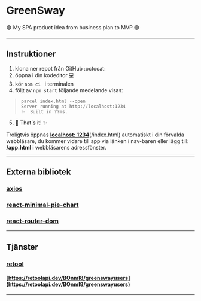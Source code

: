 # GreenSway
🟢 My SPA product idea from business plan to MVP.🟢
________________________________________________________________________________________________________________________________________________________________________________
## Instruktioner

1. klona ner repot från GitHub :octocat:
2. öppna i din kodeditor :computer:
3. kör ```npm ci ``` i terminalen 
4. följt av ```npm start``` följande medelande visas: 
 > ```green-sway@1.0.0 start
 > parcel index.html --open
 > Server running at http://localhost:1234 
 > ✨  Built in ??ms.

5. 🚀 That´s it!  ✨

Troligtvis öppnas **[localhost: 1234](http://localhost:1234)**(/index.html) automatiskt i din förvalda webbläsare, du kommer vidare till app via länken i nav-baren eller lägg till: **/app.html** i webbläsarens adressfönster.
________________________________________________________________________________________________________________________________________________________________________________
## Externa bibliotek
### [axios](https://www.npmjs.com/package/axios)

### [react-minimal-pie-chart](https://www.npmjs.com/package/react-minimal-pie-chart)

### [react-router-dom](https://www.npmjs.com/package/react-router-dom)
________________________________________________________________________________________________________________________________________________________________________________
## Tjänster
### [retool](https://retool.com/api-generator/)
 #### [https://retoolapi.dev/BOnmI8/greenswayusers](https://retoolapi.dev/BOnmI8/greenswayusers)
________________________________________________________________________________________________________________________________________________________________________________
